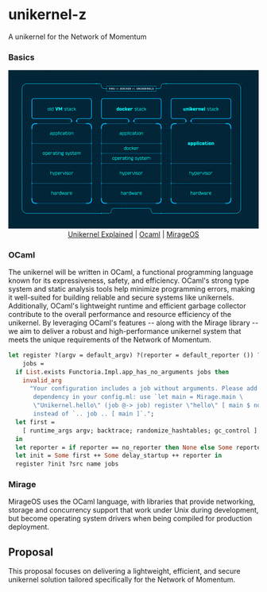 # unikernel-z
A unikernel for the Network of Momentum

### Basics
<p align="center">
  <img src="./img/unikernel.png">
  <br>
  <a href="https://dl.acm.org/doi/10.1145/2557963.2566628">Unikernel Explained</a> | <a href="https://ocaml.org/">Ocaml</a> | <a href="https://mirage.io/docs/overview-of-mirage">MirageOS</a>

### OCaml

The unikernel will be written in OCaml, a functional programming language known for its expressiveness, safety, and efficiency. OCaml's strong type system and static analysis tools help minimize programming errors, making it well-suited for building reliable and secure systems like unikernels. Additionally, OCaml's lightweight runtime and efficient garbage collector contribute to the overall performance and resource efficiency of the unikernel. By leveraging OCaml's features -- along with the Mirage library -- we aim to deliver a robust and high-performance unikernel system that meets the unique requirements of the Network of Momentum.

```OCaml
let register ?(argv = default_argv) ?(reporter = default_reporter ()) ?src name
    jobs =
  if List.exists Functoria.Impl.app_has_no_arguments jobs then
    invalid_arg
      "Your configuration includes a job without arguments. Please add a \
       dependency in your config.ml: use `let main = Mirage.main \
       \"Unikernel.hello\" (job @-> job) register \"hello\" [ main $ noop ]` \
       instead of `.. job .. [ main ]`.";
  let first =
    [ runtime_args argv; backtrace; randomize_hashtables; gc_control ]
  in
  let reporter = if reporter == no_reporter then None else Some reporter in
  let init = Some first ++ Some delay_startup ++ reporter in
  register ?init ?src name jobs
```
### Mirage
MirageOS uses the OCaml language, with libraries that provide networking, storage and concurrency support that work under Unix during development, but become operating system drivers when being compiled for production deployment.

## Proposal
This proposal focuses on delivering a lightweight, efficient, and secure unikernel solution tailored specifically for the Network of Momentum.


